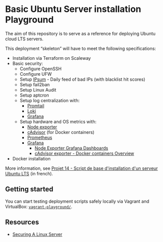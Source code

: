 # Basic Ubuntu Server installation Playground

The aim of this repository is to serve as a reference for deploying Ubuntu cloud LTS servers.

This deployment “skeleton” will have to meet the following specifications:

- Installation via Terraform on Scaleway
- Basic security:
  - Configure OpenSSH
  - Configure UFW
  - Setup [IPsum](https://github.com/stamparm/ipsum) - Daily feed of bad IPs (with blacklist hit scores)
  - Setup fail2ban
  - Setup Linux Audit
  - Setup aptcron
  - Setup log centralization with:
    - [Promtail](https://grafana.com/docs/loki/latest/send-data/promtail/)
    - [Loki](https://en.wikipedia.org/wiki/Grafana)
    - [Grafana](https://en.wikipedia.org/wiki/Grafana)
  - Setup hardware and OS metrics with:
    - [Node exporter](https://github.com/prometheus/node_exporter)
    - [cAdvisor](https://github.com/google/cadvisor) (for Docker containers)
    - [Prometheus](https://github.com/prometheus/prometheus)
    - [Grafana](https://en.wikipedia.org/wiki/Grafana)
      - [Node Exporter Grafana Dashboards](https://github.com/rfmoz/grafana-dashboards)
      - [cAdvisor exporter - Docker containers Overview](https://grafana.com/grafana/dashboards/21743-cadvisor-exporter-docker-containers-overview/)
- Docker installation

More information, see [Projet 14 - Script de base d'installation d'un serveur Ubuntu LTS](https://notes.sklein.xyz/Projet%2014/) (in french).

## Getting started

You can start testing deployment scripts safely locally via Vagrant and VirtualBox: [`vagrant-playground/`](./vagrant-playground/).

## Resources

- [Securing A Linux Server](https://kenhv.com/blog/securing-a-linux-server)
